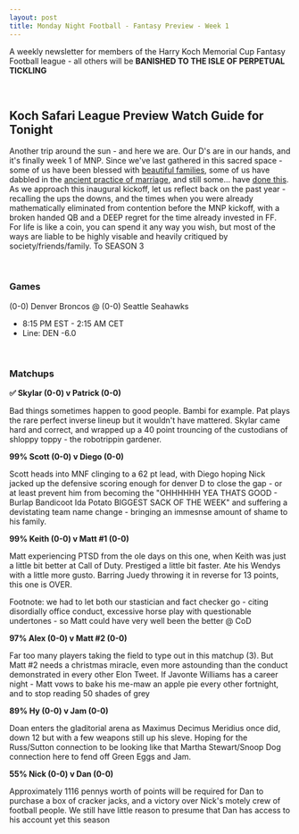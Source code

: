 ```yaml
---
layout: post
title: Monday Night Football - Fantasy Preview - Week 1
---
```


A weekly newsletter for members of the Harry Koch Memorial Cup Fantasy Football league - all others will be **BANISHED TO THE ISLE OF PERPETUAL TICKLING**

<br/>

## Koch Safari League Preview Watch Guide for Tonight

Another trip around the sun - and here we are. Our D's are in our hands, and it's finally week 1 of MNP. Since we've last gathered in this sacred space - some of us have been blessed with [beautiful families](https://i.imgur.com/Uv21LZP.png), some of us have dabbled in the [ancient practice of marriage](https://i.imgur.com/cDPq0gO.jpg), and still some... have [done this](https://i.imgur.com/Huh6G5Q.jpg). As we approach this inaugural kickoff, let us reflect back on the past year - recalling the ups the downs, and the times when you were already mathematically eliminated from contention before the MNP kickoff, with a broken handed QB and a DEEP regret for the time already invested in FF. For life is like a coin, you can spend it any way you wish, but most of the ways are liable to be highly visable and heavily critiqued by society/friends/family. To SEASON 3           

<br/>

### Games
(0-0) Denver Broncos @ (0-0) Seattle Seahawks
* 8:15 PM EST - 2:15 AM CET
* Line: DEN -6.0

<br/>

### Matchups
**✅  Skylar (0-0) v Patrick (0-0)**

Bad things sometimes happen to good people. Bambi for example. Pat plays the rare perfect inverse lineup but it wouldn't have mattered. Skylar came hard and correct, and wrapped up a 40 point trouncing of the custodians of shloppy toppy - the robotrippin gardener.    

**99% Scott (0-0) v Diego (0-0)**

Scott heads into MNF clinging to a 62 pt lead, with Diego hoping Nick jacked up the defensive scoring enough for denver D to close the gap - or at least prevent him from becoming the "OHHHHHH YEA THATS GOOD - Burlap Bandicoot Ida Potato BIGGEST SACK OF THE WEEK" and suffering a devistating team name change - bringing an immesnse amount of shame to his family. 

**99% Keith (0-0) v Matt #1 (0-0)**

Matt experiencing PTSD from the ole days on this one, when Keith was just a little bit better at Call of Duty. Prestiged a little bit faster. Ate his Wendys with a little more gusto. Barring Juedy throwing it in reverse for 13 points, this one is OVER. 

Footnote: we had to let both our stastician and fact checker go - citing disordially office conduct, excessive horse play with questionable undertones - so Matt could have very well been the better @ CoD  

**97% Alex (0-0) v Matt #2 (0-0)**

Far too many players taking the field to type out in this matchup (3). But Matt #2 needs a christmas miracle, even more astounding than the conduct demonstrated in every other Elon Tweet. If Javonte Williams has a career night - Matt vows to bake his me-maw an apple pie every other fortnight, and to stop reading 50 shades of grey   

**89% Hy (0-0) v Jam (0-0)**

Doan enters the gladitorial arena as Maximus Decimus Meridius once did, down 12 but with a few weapons still up his sleve. Hoping for the Russ/Sutton connection to be looking like that Martha Stewart/Snoop Dog connection here to fend off Green Eggs and Jam.

**55% Nick (0-0) v Dan (0-0)**

Approximately 1116 pennys worth of points will be required for Dan to purchase a box of cracker jacks, and a victory over Nick's motely crew of football people. We still have little reason to presume that Dan has access to his account yet this season 

<br/>
